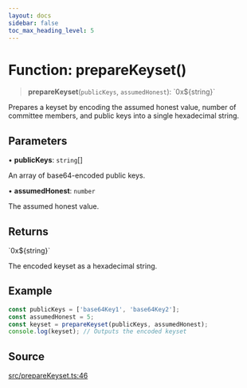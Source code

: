 ```yaml
---
layout: docs
sidebar: false
toc_max_heading_level: 5
---
```


# Function: prepareKeyset()

> **prepareKeyset**(`publicKeys`, `assumedHonest`): \`0x$\{string\}\`

Prepares a keyset by encoding the assumed honest value, number of committee
members, and public keys into a single hexadecimal string.

## Parameters

• **publicKeys**: `string`[]

An array of base64-encoded public keys.

• **assumedHonest**: `number`

The assumed honest value.

## Returns

\`0x$\{string\}\`

The encoded keyset as a hexadecimal string.

## Example

```ts
const publicKeys = ['base64Key1', 'base64Key2'];
const assumedHonest = 5;
const keyset = prepareKeyset(publicKeys, assumedHonest);
console.log(keyset); // Outputs the encoded keyset
```

## Source

[src/prepareKeyset.ts:46](https://github.com/anegg0/arbitrum-orbit-sdk/blob/b24cbe9cd68eb30d18566196d2c909bd4086db10/src/prepareKeyset.ts#L46)
